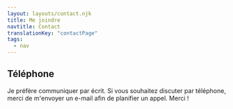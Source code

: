 ```yaml
---
layout: layouts/contact.njk
title: Me joindre
navtitle: Contact
translationKey: "contactPage"
tags:
  - nav
---
```


## Téléphone

Je préfère communiquer par écrit. Si vous souhaitez discuter par téléphone, merci de m'envoyer un e-mail afin de planifier un appel. Merci !